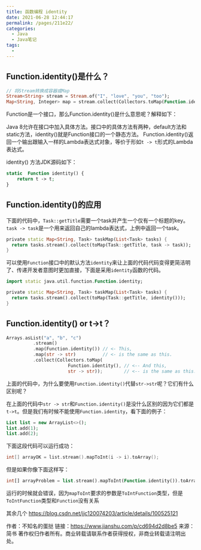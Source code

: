 ```yaml
---
title: 函数编程 identity 
date: 2021-06-28 12:44:17
permalink: /pages/211e22/
categories:
  - Java
  - Java笔记
tags:
  - 
---
```



## Function.identity()是什么？



```dart
// 将Stream转换成容器或Map
Stream<String> stream = Stream.of("I", "love", "you", "too");
Map<String, Integer> map = stream.collect(Collectors.toMap(Function.identity(), String::length));
```

Function是一个接口，那么Function.identity()是什么意思呢？解释如下：

Java 8允许在接口中加入具体方法。接口中的具体方法有两种，default方法和static方法，identity()就是Function接口的一个静态方法。
 Function.identity()返回一个输出跟输入一样的Lambda表达式对象，等价于形如`t -> t`形式的Lambda表达式。

identity() 方法JDK源码如下：



```php
static  Function identity() {
    return t -> t;
}
```

## Function.identity()的应用

下面的代码中，`Task::getTitle`需要一个task并产生一个仅有一个标题的key。`task -> task`是一个用来返回自己的lambda表达式，上例中返回一个task。



```dart
private static Map<String, Task> taskMap(List<Task> tasks) {
  return tasks.stream().collect(toMap(Task::getTitle, task -> task));
}
```

可以使用`Function`接口中的默认方法`identity`来让上面的代码代码变得更简洁明了、传递开发者意图时更加直接，下面是采用`identity`函数的代码。



```dart
import static java.util.function.Function.identity;

private static Map<String, Task> taskMap(List<Task> tasks) {
  return tasks.stream().collect(toMap(Task::getTitle, identity()));
}
```

## Function.identity() or t->t？



```rust
Arrays.asList("a", "b", "c")
          .stream()
          .map(Function.identity()) // <- This,
          .map(str -> str)          // <- is the same as this.
          .collect(Collectors.toMap(
                       Function.identity(), // <-- And this,
                       str -> str));        // <-- is the same as this.
```

上面的代码中，为什么要使用`Function.identity()`代替`str->str`呢？它们有什么区别呢？

在上面的代码中`str -> str`和`Function.identity()`是没什么区别的因为它们都是`t->t`。但是我们有时候不能使用`Function.identity`，看下面的例子：



```php
List list = new ArrayList<>();
list.add(1);
list.add(2);
```

下面这段代码可以运行成功：



```cpp
int[] arrayOK = list.stream().mapToInt(i -> i).toArray();
```

但是如果你像下面这样写：



```php
int[] arrayProblem = list.stream().mapToInt(Function.identity()).toArray();
```

运行的时候就会错误，因为`mapToInt`要求的参数是`ToIntFunction`类型，但是`ToIntFunction`类型和`Function`没有关系



其余几个  https://blog.csdn.net/jjc120074203/article/details/100525121

作者：不知名的蛋挞
链接：https://www.jianshu.com/p/cd694d2d8be5
来源：简书
著作权归作者所有。商业转载请联系作者获得授权，非商业转载请注明出处。